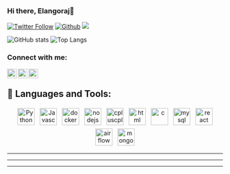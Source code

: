 ### Hi there, Elangoraj👋

 

 

 

<!-- [![Website](https://img.shields.io/badge/cosmicdepth-coding-orange)](https://dataview-ai.netlify.app/) -->
[![Twitter Follow](https://img.shields.io/badge/LinkedIn-0077B5)](https://www.linkedin.com/in/elangoraj/)
[![Github](https://img.shields.io/github/followers/CharalambosIoannou?label=Follow&style=social)](https://github.com/Elangoraj)
![](https://visitor-badge.laobi.icu/badge?page_id=Elangoraj.Elangoraj)

 

 

 


![GitHub stats](https://github-readme-stats.vercel.app/api?username=Elangoraj&show_icons=true&theme=gruvbox)
![Top Langs](https://github-readme-stats.vercel.app/api/top-langs/?username=Elangoraj&theme=gruvbox)

 

 

 

 

 

### Connect with me:

 

 

 

<!-- [<img align="left" alt="codeSTACKr.com" width="22px" src="https://raw.githubusercontent.com/iconic/open-iconic/master/svg/globe.svg" />][website] -->
<!-- [<img align="left" alt="codeSTACKr | YouTube" width="22px" background-color="#C52F30" src="https://cdn.jsdelivr.net/npm/simple-icons@v3/icons/youtube.svg" />][youtube] -->
[<img align="left" alt="codeSTACKr | Twitter" width="22px" src="https://cdn.jsdelivr.net/npm/simple-icons@v3/icons/twitter.svg" />][twitter]
[<img align="left" alt="codeSTACKr | LinkedIn" width="22px" src="https://cdn.jsdelivr.net/npm/simple-icons@v3/icons/linkedin.svg" />][linkedin]
[<img align="left" alt="codeSTACKr | Instagram" width="22px" src="https://cdn.jsdelivr.net/npm/simple-icons@v3/icons/instagram.svg" />][instagram]

 

 

 

<br />

 

 

 


## 🧰 Languages and Tools:
<p align="center">
<img onclick="#" src="https://raw.githubusercontent.com/Aarif1430/stack-icons/master/logos/python.svg" alt="Python" height="40" style="vertical-align:top; margin:4px">
<img src="https://raw.githubusercontent.com/Aarif1430/stack-icons/master/logos/javascript.svg" alt="Javascript" height="40" style="vertical-align:top; margin:4px">

 

 

 

 <img src="https://raw.githubusercontent.com/Aarif1430/stack-icons/master/logos/docker.svg" alt="docker" height="40" style="vertical-align:top; margin:4px">
 <img src="https://raw.githubusercontent.com/Aarif1430/stack-icons/master/logos/nodejs.svg" alt="nodejs" height="40" style="vertical-align:top; margin:4px">
 <img src="https://raw.githubusercontent.com/Aarif1430/stack-icons/master/logos/c-plusplus.svg" alt="cpluscplus" height="40" style="vertical-align:top; margin:4px">
 <img src="https://raw.githubusercontent.com/Aarif1430/stack-icons/master/logos/html-5.svg" alt="html" height="40" style="vertical-align:top; margin:4px">
 <img src="https://raw.githubusercontent.com/Aarif1430/stack-icons/master/logos/c.svg" alt="c" height="40" style="vertical-align:top; margin:4px">
 <img src="https://raw.githubusercontent.com/Aarif1430/stack-icons/master/logos/mysql.svg" alt="mysql" height="40" style="vertical-align:top; margin:4px">
 <img src="https://raw.githubusercontent.com/Aarif1430/stack-icons/master/logos/react.svg" alt="react" height="40" style="vertical-align:top; margin:4px">
 <img src="https://raw.githubusercontent.com/Aarif1430/stack-icons/master/logos/airflow.svg" alt="airflow" height="40" style="vertical-align:top; margin:4px">
 <img src="https://raw.githubusercontent.com/Aarif1430/stack-icons/master/logos/mongodb.svg" alt="mongodb" height="40" style="vertical-align:top; margin:4px">
</p>

 

 

 

---

 

 <!--

 

### 📺 Latest YouTube Videos

 

 

 

 YOUTUBE:START 
- [PI Approximation Animation](https://www.youtube.com/watch?v=z77q6ZqtNA0)-->
<!-- YOUTUBE:END 

 

 

 

➡️ [more videos...](https://www.youtube.com/channel/UCfvNKCSgWbxvgSBXX1Yvorw?view_as=subscriber)

 

 -->

 

---

 

 <!-- BLOG-POST-LIST:START 

 

### 📕 Latest Blog Posts

 

 

 


- [Neural Networks: Building neural network from scratch](https://epoweriotatheta.netlify.app/blog/basics_of_neural_networks/)
- [Calculating Value of Pi](https://epoweriotatheta.netlify.app/blog/approximate_pi/)
- [Optical Character Recoginition](https://epoweriotatheta.netlify.app/blog/python_ocr/)
<!-- BLOG-POST-LIST:END 

 

 

 

➡️ [more blog posts...](https://epoweriotatheta.netlify.app/)

 

 -->

 

---

 

 

 

<!-- [website]: https://dataview-ai.netlify.app/ -->
[twitter]: https://twitter.com/ElangoRj
<!-- [youtube]: https://www.youtube.com/channel/UCfvNKCSgWbxvgSBXX1Yvorw?view_as=subscriber -->
[instagram]: https://www.instagram.com/elangoraj183/?hl=en
[linkedin]: https://www.linkedin.com/in/Elangoraj/
[gruvbox]: https://github-readme-stats.vercel.app/api?username=Elangoraj&show_icons=true&hide=contribs,prs&cache_seconds=86400&theme=gruvbox
